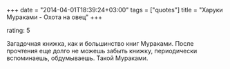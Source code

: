 +++
date = "2014-04-01T18:39:24+03:00"
tags = ["quotes"]
title = "Харуки Мураками - Охота на овец"
+++

rating: 5

Загадочная книжка, как и большинство книг Мураками.
После прочтения еще долго не можешь забыть книжку, периодически
вcпоминаешь, обдумываешь. Такой Мураками.
